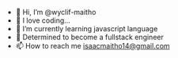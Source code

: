 - 👋 Hi, I’m @wyclif-maitho
- 👀 I love coding...
- 🌱 I’m currently learning javascript language
- 💞️ Determined to become a fullstack engineer
- 📫 How to reach me isaacmaitho14@gmail.com

<!---
wyclif-maitho/wyclif-maitho is a ✨ special ✨ repository because its `README.md` (this file) appears on your GitHub profile.
You can click the Preview link to take a look at your changes.
--->
